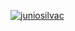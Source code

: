 [![juniosilvac](https://github-readme-stats.vercel.app/api/top-langs/?username=juniosilvac&hide=html&layout=compact&theme=merko)](https://github.com/anuraghazra/github-readme-stats)
